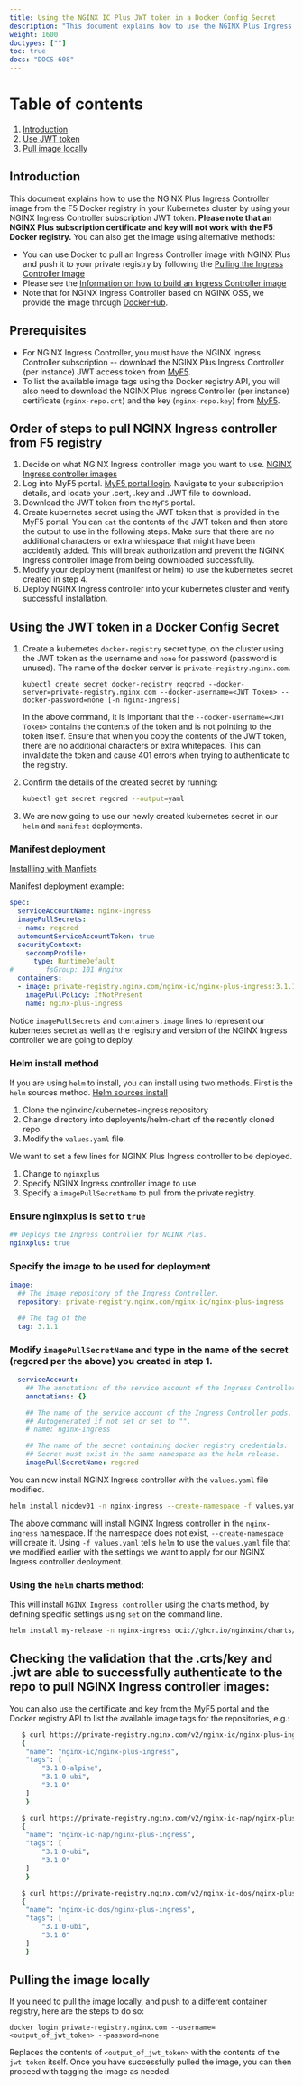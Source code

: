 ```yaml
---
title: Using the NGINX IC Plus JWT token in a Docker Config Secret
description: "This document explains how to use the NGINX Plus Ingress Controller image from the F5 Docker registry in your Kubernetes cluster by using your NGINX Ingress Controller subscription JWT token."
weight: 1600
doctypes: [""]
toc: true
docs: "DOCS-608"
---
```


# Table of contents

1. [Introduction](#introduction)
2. [Use JWT token](#jwt-token)
3. [Pull image locally](#image-local)

<a id="introduction"></a>
## Introduction

This document explains how to use the NGINX Plus Ingress Controller image from the F5 Docker registry in your Kubernetes cluster by using your NGINX Ingress Controller subscription JWT token. **Please note that an NGINX Plus subscription certificate and key will not work with the F5 Docker registry.** You can also get the image using alternative methods:

* You can use Docker to pull an Ingress Controller image with NGINX Plus and push it to your private registry by following the [Pulling the Ingress Controller Image](https://docs.nginx.com/nginx-ingress-controller/installation/pulling-ingress-controller-image/)
* Please see the [Information on how to build an Ingress Controller image](https://docs.nginx.com/nginx-ingress-controller/installation/building-ingress-controller-image/)
* Note that for NGINX Ingress Controller based on NGINX OSS, we provide the image through [DockerHub](https://hub.docker.com/r/nginx/nginx-ingress/).

## Prerequisites

* For NGINX Ingress Controller, you must have the NGINX Ingress Controller subscription -- download the NGINX Plus Ingress Controller (per instance) JWT access token from [MyF5](https://my.f5.com).
* To list the available image tags using the Docker registry API, you will also need to download the NGINX Plus Ingress Controller (per instance) certificate (`nginx-repo.crt`) and the key (`nginx-repo.key`) from [MyF5](https://my.f5.com).

## Order of steps to pull NGINX Ingress controller from F5  registry

1. Decide on what NGINX Ingress controller image you want to use. [NGINX Ingress controller images](https://docs.nginx.com/nginx-ingress-controller/technical-specifications/#images-with-nginx-plus "Available NGINX Ingress controller images")
2. Log into MyF5 portal. [MyF5 portal login](https://myf5.com/ "MyF5 portal login"). Navigate to your subscription details, and locate your .cert, .key and .JWT file to download.
3. Download the JWT token from the `MyF5` portal.
4. Create kubernetes secret using the JWT token that is provided in the MyF5 portal.
   You can `cat` the contents of the JWT token and then store the output to use in the following steps. Make sure that there are no additional characters or extra whiespace that might have been accidently added. This will break authorization and prevent the NGINX Ingress controller image from being downloaded successfully.
5. Modify your deployment (manifest or helm) to use the kubernetes secret created in step 4.
6. Deploy NGINX Ingress controller into your kubernetes cluster and verify successful installation.


<a id="jwt-token"></a>
## Using the JWT token in a Docker Config Secret

1. Create a kubernetes `docker-registry` secret type, on the cluster using the JWT token as the username and `none` for password (password is unused).  The name of the docker server is `private-registry.nginx.com`.

	```
    kubectl create secret docker-registry regcred --docker-server=private-registry.nginx.com --docker-username=<JWT Token> --docker-password=none [-n nginx-ingress]
    ```
   In the above command, it is important that the `--docker-username=<JWT Token>` contains the contents of the token and is not pointing to the token itself. Ensure that when you copy the contents of the JWT token, there are no additional characters or extra whitepaces. This can invalidate the token and cause 401 errors when trying to authenticate to the registry.

2. Confirm the details of the created secret by running:

	```bash
    kubectl get secret regcred --output=yaml
    ```

3. We are now going to use our newly created kubernetes secret in our `helm` and `manifest` deployments.


### Manifest deployment

[Installling with Manfiets](https://docs.nginx.com/nginx-ingress-controller/installation/installation-with-manifests/)

Manifest deployment example:

```yaml
spec:
  serviceAccountName: nginx-ingress
  imagePullSecrets:
  - name: regcred
  automountServiceAccountToken: true
  securityContext:
    seccompProfile:
      type: RuntimeDefault
#        fsGroup: 101 #nginx
  containers:
  - image: private-registry.nginx.com/nginx-ic/nginx-plus-ingress:3.1.1
    imagePullPolicy: IfNotPresent
    name: nginx-plus-ingress
```

Notice `imagePullSecrets` and `containers.image` lines to represent our kubernetes secret as well as the registry and version of the NGINX Ingress controller we are going to deploy.

### Helm install method

If you are using `helm` to install, you can install using two methods. First is the `helm` sources method. [Helm sources install](https://docs.nginx.com/nginx-ingress-controller/installation/installation-with-helm/#managing-the-chart-via-sources "helm source install")

1. Clone the nginxinc/kubernetes-ingress repository
2. Change directory into deployents/helm-chart of the recently cloned repo.
3. Modify the `values.yaml` file.

We want to set a few lines for NGINX Plus Ingress controller to be deployed.

1. Change to `nginxplus`
2. Specify NGINX Ingress controller image to use.
3. Specify a `imagePullSecretName` to pull from the private registry.


### Ensure nginxplus is set to `true`
```yaml
## Deploys the Ingress Controller for NGINX Plus.
nginxplus: true
```

### Specify the image to be used for deployment

```yaml
image:
  ## The image repository of the Ingress Controller.
  repository: private-registry.nginx.com/nginx-ic/nginx-plus-ingress

  ## The tag of the
  tag: 3.1.1
```

### Modify `imagePullSecretName` and type in the name of the secret (regcred per the above) you created in step 1.

```yaml
  serviceAccount:
    ## The annotations of the service account of the Ingress Controller pods.
    annotations: {}

    ## The name of the service account of the Ingress Controller pods. Used for RBAC.
    ## Autogenerated if not set or set to "".
    # name: nginx-ingress

    ## The name of the secret containing docker registry credentials.
    ## Secret must exist in the same namespace as the helm release.
    imagePullSecretName: regcred
```

You can now install NGINX Ingress controller with the `values.yaml` file modified.

```bash
helm install nicdev01 -n nginx-ingress --create-namespace -f values.yaml .
```

The above command will install NGINX Ingress controller in the `nginx-ingress` namespace. If the namespace does not exist, `--create-namespace` will create it. Using `-f values.yaml` tells `helm` to use the `values.yaml` file that we modified earlier with the settings we want to apply for our NGINX Ingress controller deployment.

### Using the `helm` charts method:

This will install `NGINX Ingress controller` using the charts method, by defining specific settings using `set` on the command line.

```bash
helm install my-release -n nginx-ingress oci://ghcr.io/nginxinc/charts/nginx-ingress --version 0.17.1 --set controller.image.repository=private-registry.nginx.com/nginx-ic/nginx-plus-ingress --set controller.image.tag=3.1.1 --set controller.nginxplus=true --set controller.serviceAccount.imagePullSecretName=regcred
```



## Checking the validation that the .crts/key and .jwt are able to successfully authenticate to the repo to pull NGINX Ingress controller images:

You can also use the certificate and key from the MyF5 portal and the Docker registry API to list the available image tags for the repositories, e.g.:

```bash
   $ curl https://private-registry.nginx.com/v2/nginx-ic/nginx-plus-ingress/tags/list --key <path-to-client.key> --cert <path-to-client.cert> | jq
   {
    "name": "nginx-ic/nginx-plus-ingress",
    "tags": [
        "3.1.0-alpine",
        "3.1.0-ubi",
        "3.1.0"
    ]
    }

   $ curl https://private-registry.nginx.com/v2/nginx-ic-nap/nginx-plus-ingress/tags/list --key <path-to-client.key> --cert <path-to-client.cert> | jq
   {
    "name": "nginx-ic-nap/nginx-plus-ingress",
    "tags": [
        "3.1.0-ubi",
        "3.1.0"
    ]
    }

   $ curl https://private-registry.nginx.com/v2/nginx-ic-dos/nginx-plus-ingress/tags/list --key <path-to-client.key> --cert <path-to-client.cert> | jq
   {
    "name": "nginx-ic-dos/nginx-plus-ingress",
    "tags": [
        "3.1.0-ubi",
        "3.1.0"
    ]
    }
```

<a id="image-local"></a>
## Pulling the image locally

If you need to pull the image locally, and push to a different container registry, here are the steps to do so:

```
docker login private-registry.nginx.com --username=<output_of_jwt_token> --password=none
```

Replaces the contents of `<output_of_jwt_token>` with the contents of the `jwt token` itself.
Once you have successfully pulled the image, you can then proceed with tagging the image as needed.
